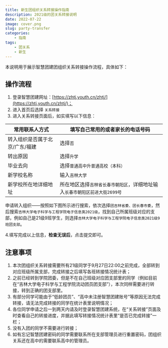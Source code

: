```yaml
---
title: 新生团组织关系转接操作指南
description: 2021级的团关系转接说明
date: 2022-07-22
image: cover.png
slug: party-transfer
categories:
    - 指南
tags:  
    - 团关系
    - 新生
---
```


本说明用于展示智慧团建团组织关系转接操作流程，具体如下：

## 操作流程

1. 登录智慧团建网址：[https://zhtj.youth.cn/zhtj/](https://zhtj.youth.cn/zhtj/)；
2. 进入首页后选择 `关系转接`
3. 进入关系转接页面后，如实填写以下信息：

| 常用联系人方式 | 填写自己常用的或者家长的电话号码 |
|--|--|
| 转入组织是否属于北京/广东/福建 | 选择`否` |
| 转出原因 | 选择`升学` |
| 毕业去向 | 选择`普通高中升普通高校（本科）` |
| 新学校名称 | 输入`吉林大学`|
| 新学校所在地详细地址 | 所在地区选择`吉林省长春市朝阳区`，详细地址输入`长春市朝阳区前进大街2699号` |

申请转入组织——按照如下图所示进行搜索，依次选择`团吉林省委、团长春市委`，然后搜索`吉林大学电子科学与工程学院电子信息类2021级`，找到自己所属班级对应的支部，例如自己是21级9班学生，则选择`吉林大学电子科学与工程学院电子信息类2021级9班团支部`。

4.填写完成以上信息，**检查无误后**，点击提交即可。

## 注意事项

1. 本次团组织关系转接需要所有21级同学于9月27日22:00之前完成，全部转到对应班级所属支部，完成转接之后填写各班转接情况统计表；
2. 之前已经转到学院团委，但是不在自己班级对应团支部里的同学（例如目前在“吉林大学电子科学与工程学院流动团员团支部”），本次同样需要进行转接，转到正确的团支部里。
3. 有部分同学可能由于“低龄团员”、“高中未注册智慧团建账号”等原因无法完成转接，请无法完成转接的同学在统计表里说明情况；
4. 各位同学申请之后一到两天内请及时登录智慧团建系统，在“关系转接”页面及时查看自己的转接进度，并据此填写转接情况统计表里“是否已完成转接”一栏；
5. 没有入团的同学不需要进行转接；
6. 如有忘记智慧团建密码的同学需要联系所在支部管理员进行重置密码，团组织关系还在高中的需要联系高中的管理员。